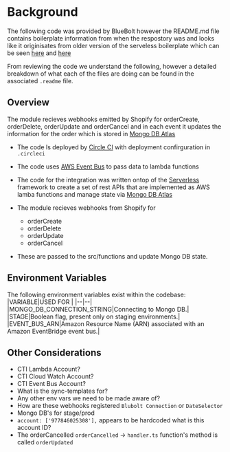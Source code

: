 # Background


The following code was provided by BlueBolt however the README.md file contains boilerplate information from when the respostory was and looks like it originisates from older version of the serveless boilerplate which can be seen [here](https://github.com/andrenbrandao/serverless-typescript-boilerplate) and [here](https://www.serverless.com/examples/aws-node-rest-api-typescript)

From reviewing the code we understand the following, however a detailed breakdown of what each of the files are doing can be found in the associated `.readme` file.

## Overview

The module recieves webhooks emitted by Shopify for orderCreate, orderDelete, orderUpdate and orderCancel and in each event it updates the information for the order which is stored in [Mongo DB Atlas](https://www.mongodb.com/cloud/atlas/)

- The code Is deployed by [Circle CI](https://circleci.com/) with deployment confirguration in `.circleci`
- The code uses [AWS Event Bus](https://docs.aws.amazon.com/eventbridge/latest/APIReference/API_EventBus.html) to pass data to lambda functions
- The code for the integration was written ontop of the [Serverless](https://www.serverless.com/)  framework to create a set of rest APIs that are implemented as AWS lamba functions and manage state via [Mongo DB Atlas](https://www.mongodb.com/cloud/atlas/) 

- The module recieves webhooks from Shopify for 
	- orderCreate
	- orderDelete
	- orderUpdate
	- orderCancel 
- These are passed to the src/functions and update Mongo DB state.

Environment Variables
-  
The following environment variables exist within the codebase:
|VARIABLE|USED FOR  |
|--|--|
|MONGO_DB_CONNECTION_STRING|Connecting to Mongo DB.|
|STAGE|Boolean flag, present only on staging environments.|
|EVENT_BUS_ARN|Amazon Resource Name (ARN) associated with an Amazon EventBridge event bus.|

Other Considerations
- 
- CTI Lambda Account?
- CTI Cloud Watch Account?
- CTI Event Bus Account?
- What is the sync-templates for?
- Any other env vars we need to be made aware of?
- How are these webhooks registered `Blubolt Connection` or `DateSelector`
- Mongo DB's for stage/prod
- `account: ['977846025308'],`  appears to be hardcoded what is this account ID?
- The orderCancelled `orderCancelled` -> `handler.ts` function's method is called `orderUpdated`